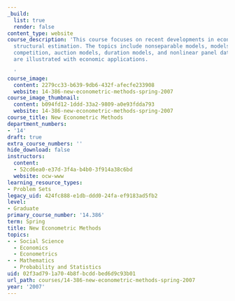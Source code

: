 ```yaml
---
_build:
  list: true
  render: false
content_type: website
course_description: 'This course focuses on recent developments in econometrics, especially
  structural estimation. The topics include nonseparable models, models of imperfect
  competition, auction models, duration models, and nonlinear panel data. Results
  are illustrated with economic applications.

  '
course_image:
  content: 2279cc33-b639-9db6-432f-afecfe233908
  website: 14-386-new-econometric-methods-spring-2007
course_image_thumbnail:
  content: b094fd12-1ddd-33a2-9809-a0e93fdda793
  website: 14-386-new-econometric-methods-spring-2007
course_title: New Econometric Methods
department_numbers:
- '14'
draft: true
extra_course_numbers: ''
hide_download: false
instructors:
  content:
  - 52cd6ea0-e37d-3f4a-b4b0-3f914a38c6bd
  website: ocw-www
learning_resource_types:
- Problem Sets
legacy_uid: 424fc888-e1db-ddd0-24fa-ef9183ad5fb2
level:
- Graduate
primary_course_number: '14.386'
term: Spring
title: New Econometric Methods
topics:
- - Social Science
  - Economics
  - Econometrics
- - Mathematics
  - Probability and Statistics
uid: 02f3ad79-1a70-4b8f-bcdd-bed6d9c93b01
url_path: courses/14-386-new-econometric-methods-spring-2007
year: '2007'
---
```

